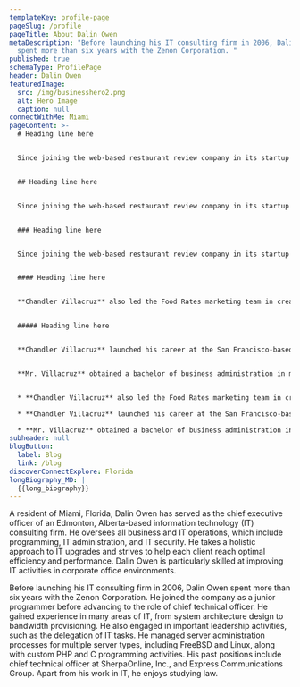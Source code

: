 ```yaml
---
templateKey: profile-page
pageSlug: /profile
pageTitle: About Dalin Owen
metaDescription: "Before launching his IT consulting firm in 2006, Dalin Owen
  spent more than six years with the Zenon Corporation. "
published: true
schemaType: ProfilePage
header: Dalin Owen
featuredImage:
  src: /img/businesshero2.png
  alt: Hero Image
  caption: null
connectWithMe: Miami
pageContent: >-
  # Heading line here


  Since joining the web-based restaurant review company in its startup phase, **Chandler Villacruz** has spearheaded market research activities that have allowed the firm to build effective advertising campaigns and achieve sound business growth.


  ## Heading line here


  Since joining the web-based restaurant review company in its startup phase, **Chandler Villacruz** has spearheaded market research activities that have allowed the firm to build effective advertising campaigns and achieve sound business growth.


  ### Heading line here


  Since joining the web-based restaurant review company in its startup phase, **Chandler Villacruz** has spearheaded market research activities that have allowed the firm to build effective advertising campaigns and achieve sound business growth.


  #### Heading line here


  **Chandler Villacruz** also led the Food Rates marketing team in creating a successful *user rewards program* that boosted online signups by 10,000 accounts in its first 30 days. For his achievements in his field, the [San Francisco Business Times](file:///home/surajit/Downloads/executives%20(2)/executives/profile.html#) recognized him as one of its “40 Under 40” *business leaders* in 2014.


  ##### Heading line here


  **Chandler Villacruz** launched his career at the San Francisco-based Healthy Living. After only six years with the firm, he advanced from his position of marketing associate to the role of marketing director.


  **Mr. Villacruz** obtained a bachelor of business administration in marketing from the Mays Business School at Texas A&M University, where he pursued the Advertising Strategy career track. Subsequently, he earned a master of science in marketing at the University of Southern California.


  * **Chandler Villacruz** also led the Food Rates marketing team in creating a successful *user rewards program* that boosted online signups by 10,000 accounts in its first 30 days. For his achievements in his field, the [San Francisco Business Times](file:///home/surajit/Downloads/executives%20(2)/executives/profile.html#) recognized him as one of its “40 Under 40” *business leaders* in 2014.

  * **Chandler Villacruz** launched his career at the San Francisco-based Healthy Living. After only six years with the firm, he advanced from his position of marketing associate to the role of marketing director.

  * **Mr. Villacruz** obtained a bachelor of business administration in marketing from the Mays Business School at Texas A&M University, where he pursued the Advertising Strategy career track. Subsequently, he earned a master of science in marketing at the University of Southern California.
subheader: null
blogButton:
  label: Blog
  link: /blog
discoverConnectExplore: Florida
longBiography_MD: |
  {{long_biography}}
---
```

A resident of Miami, Florida, Dalin Owen has served as the chief executive officer of an Edmonton, Alberta-based information technology (IT) consulting firm. He oversees all business and IT operations, which include programming, IT administration, and IT security. He takes a holistic approach to IT upgrades and strives to help each client reach optimal efficiency and performance. Dalin Owen is particularly skilled at improving IT activities in corporate office environments.

Before launching his IT consulting firm in 2006, Dalin Owen spent more than six years with the Zenon Corporation. He joined the company as a junior programmer before advancing to the role of chief technical officer. He gained experience in many areas of IT, from system architecture design to bandwidth provisioning. He also engaged in important leadership activities, such as the delegation of IT tasks. He managed server administration processes for multiple server types, including FreeBSD and Linux, along with custom PHP and C programming activities. His past positions include chief technical officer at SherpaOnline, Inc., and Express Communications Group. Apart from his work in IT, he enjoys studying law.